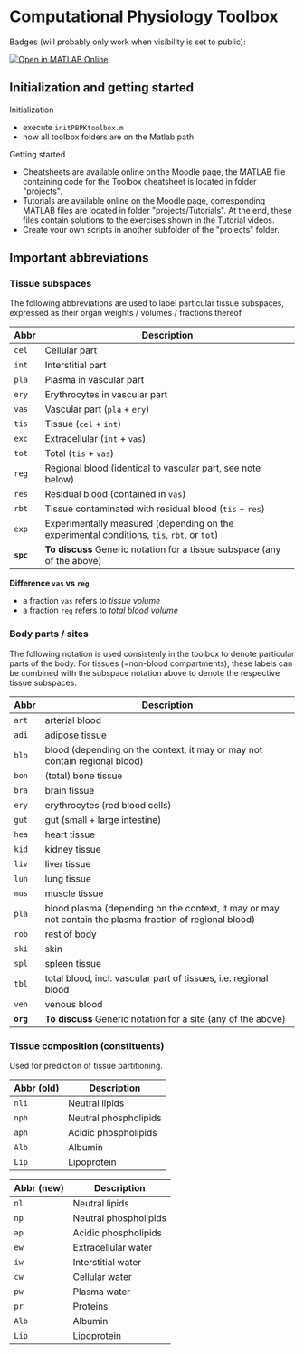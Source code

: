 # Computational Physiology Toolbox



Badges (will probably only work when visibility is set to public):

[![Open in MATLAB Online](https://www.mathworks.com/images/responsive/global/open-in-matlab-online.svg)](https://matlab.mathworks.com/open/github/v1?repo=niklhart/matpbpk)

## Initialization and getting started

Initialization

- execute `initPBPKtoolbox.m`
- now all toolbox folders are on the Matlab path

Getting started

- Cheatsheets are available online on the Moodle page, the MATLAB file containing code for the Toolbox cheatsheet is located in folder "projects".
- Tutorials are available online on the Moodle page, corresponding MATLAB files are located in folder "projects/Tutorials". At the end, these files contain solutions to the exercises shown in the Tutorial videos. 
- Create your own scripts in another subfolder of the "projects" folder.

## Important abbreviations

### Tissue subspaces

The following abbreviations are used to label particular tissue subspaces, expressed as their organ weights / volumes / fractions thereof

| Abbr      | Description                                                                                |
| --------- | ------------------------------------------------------------------------------------------ |
| `cel`     | Cellular part                                                                              |
| `int`     | Interstitial part                                                                          |
| `pla`     | Plasma in vascular part                                                                    |
| `ery`     | Erythrocytes in vascular part                                                              |
| `vas`     | Vascular part (`pla` + `ery`)                                                              |
| `tis`     | Tissue (`cel` + `int`)                                                                     |
| `exc`     | Extracellular (`int` + `vas`)                                                              |
| `tot`     | Total (`tis` + `vas`)                                                                      |
| `reg`     | Regional blood (identical to vascular part, see note below)                                |
| `res`     | Residual blood (contained in `vas`)                                                        |
| `rbt`     | Tissue contaminated with residual blood (`tis` + `res`)                                    |
| `exp`     | Experimentally measured (depending on the experimental conditions, `tis`, `rbt`, or `tot`) |
| **`spc`** | **To discuss** Generic notation for a tissue subspace (any of the above)                   |

**Difference `vas` vs `reg`**   

* a fraction `vas` refers to *tissue volume*  
* a fraction `reg` refers to *total blood volume*

### Body parts / sites

The following notation is used consistenly in the toolbox to denote particular parts of the body. 
For tissues (=non-blood compartments), these labels can be combined with the 
subspace notation above to denote the respective tissue subspaces.

| Abbr      | Description                                                                                              |
| --------- | -------------------------------------------------------------------------------------------------------- |
| `art`     | arterial blood                                                                                           |
| `adi`     | adipose tissue                                                                                           |
| `blo`     | blood (depending on the context, it may or may not contain regional blood)                               |
| `bon`     | (total) bone tissue                                                                                      |
| `bra`     | brain tissue                                                                                             |
| `ery`     | erythrocytes (red blood cells)                                                                           |
| `gut`     | gut (small + large intestine)                                                                            |
| `hea`     | heart tissue                                                                                             |
| `kid`     | kidney tissue                                                                                            |
| `liv`     | liver tissue                                                                                             |
| `lun`     | lung tissue                                                                                              |
| `mus`     | muscle tissue                                                                                            |
| `pla`     | blood plasma (depending on the context, it may or may not contain the plasma fraction of regional blood) |
| `rob`     | rest of body                                                                                             |
| `ski`     | skin                                                                                                     |
| `spl`     | spleen tissue                                                                                            |
| `tbl`     | total blood, incl. vascular part of tissues, i.e. regional blood                                         |
| `ven`     | venous blood                                                                                             |
| **`org`** | **To discuss** Generic notation for a site (any of the above)                                            |

### Tissue composition (constituents)

Used for prediction of tissue partitioning.

| Abbr (old) | Description           |
| ---------- | --------------------- |
| `nli`      | Neutral lipids        |
| `nph`      | Neutral phospholipids |
| `aph`      | Acidic phospholipids  |
| `Alb`      | Albumin               |
| `Lip`      | Lipoprotein           |

| Abbr (new) | Description           |
| ---------- | --------------------- |
| `nl`       | Neutral lipids        |
| `np`       | Neutral phospholipids |
| `ap`       | Acidic phospholipids  |
| `ew`       | Extracellular water   |
| `iw`       | Interstitial water    |
| `cw`       | Cellular water        |
| `pw`       | Plasma water          |
| `pr`       | Proteins              |
| `Alb`      | Albumin               |
| `Lip`      | Lipoprotein           |
